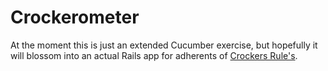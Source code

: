 Crockerometer
====

At the moment this is just an extended Cucumber exercise, but hopefully it will blossom into an actual Rails app for adherents of [Crockers Rule's](http://sl4.org/crocker.html).
